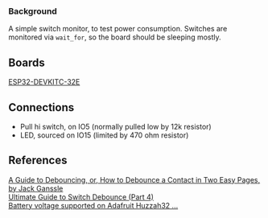 ### Background

A simple switch monitor, to test power consumption.
Switches are monitored via `wait_for`, so the board should be sleeping mostly.

## Boards
[ESP32-DEVKITC-32E](https://www.digikey.com/en/products/detail/espressif-systems/ESP32-DEVKITC-32E/12091810)  

## Connections

* Pull hi switch, on IO5 (normally pulled low by 12k resistor)
* LED, sourced on IO15 (limited by 470 ohm resistor)

## References
[A Guide to Debouncing, or, How to Debounce a Contact in Two Easy Pages, by Jack Ganssle](http://www.ganssle.com/debouncing.htm)  
[Ultimate Guide to Switch Debounce (Part 4)](https://www.eejournal.com/article/ultimate-guide-to-switch-debounce-part-4)  
[Battery voltage supported on Adafruit Huzzah32 ...](https://learn.adafruit.com/adafruit-huzzah32-esp32-feather/pinouts)  

